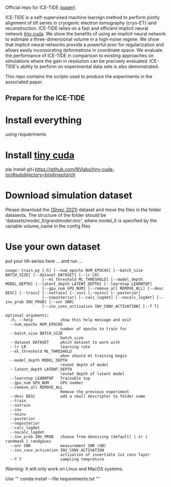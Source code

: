 Official repo for ICE-TIDE [(paper)](https://arxiv.org/abs/)

ICE-TIDE is a self-supervised machine learnign method to perform jointly alignment of tilt series in cryogenic electron tomography (cryo-ET) iand reconstruction.
ICE-TIDE relies on a fast and efficient implicit neural network [tiny cuda](https://github.com/NVlabs/tiny-cuda-nn). 
We show the benefits of using an implicit neural network to estimate a three-dimensional volume in a high-noise regime. 
We show that implicit neural networks provide a powerful prior for regularization and allows easily incorporating deformations in coordinate space.
We evaluate the performance of ICE-TIDE in comparison to existing approaches on simulations where the gain in resolution can be precisely evaluated.
ICE-TIDE's ability to perform on experimental data sets is also demonstrated.

This repo contains the scripts used to produce the experiments in the associated paper.





## Prepare for the ICE-TIDE

# Install everything
using requierments

# Install [tiny cuda](https://github.com/NVlabs/tiny-cuda-nn)
pip install git+https://github.com/NVlabs/tiny-cuda-nn/#subdirectory=bindings/torch

# Download simulation dataset
Please download the [(Shrec 2021)](https://dataverse.nl/dataset.xhtml?persistentId=doi:10.34894/XRTJMA) dataset and move the files in the folder datasests.
The structure of the folder should be 'datasets/model_X/grandmodel.mrc', where model_X is specified by the variable volume_name in the config files

# Use your own dataset
put your tilt-series here ... and run ...



```
usage: train.py [-h] [--num_epochs NUM_EPOCHS] [--batch_size BATCH_SIZE] [--dataset DATASET] [--lr LR]
                [--ml_threshold ML_THRESHOLD] [--model_depth MODEL_DEPTH] [--latent_depth LATENT_DEPTH] [--learntop LEARNTOP]
                [--gpu_num GPU_NUM] [--remove_all REMOVE_ALL] [--desc DESC] [--train] [--notrain] [--inv] [--noinv] [--posterior]
                [--noposterior] [--calc_logdet] [--nocalc_logdet] [--inv_prob INV_PROB] [--snr SNR]
                [--inv_conv_activation INV_CONV_ACTIVATION] [--T T]

optional arguments:
  -h, --help            show this help message and exit
  --num_epochs NUM_EPOCHS
                        number of epochs to train for
  --batch_size BATCH_SIZE
                        batch_size
  --dataset DATASET     which dataset to work with
  --lr LR               learning rate
  --ml_threshold ML_THRESHOLD
                        when should ml training begin
  --model_depth MODEL_DEPTH
                        revnet depth of model
  --latent_depth LATENT_DEPTH
                        revnet depth of latent model
  --learntop LEARNTOP   Trainable top
  --gpu_num GPU_NUM     GPU number
  --remove_all REMOVE_ALL
                        Remove the previous experiment
  --desc DESC           add a small descriptor to folder name
  --train
  --notrain
  --inv
  --noinv
  --posterior
  --noposterior
  --calc_logdet
  --nocalc_logdet
  --inv_prob INV_PROB   choose from denoising (default) | sr | randmask | randgauss
  --snr SNR             measurement SNR (dB)
  --inv_conv_activation INV_CONV_ACTIVATION
                        activation of invertible 1x1 conv layer
  --T T                 sampling tempreture

```


Warning: it will only work on Linux and MacOS systems.


Use 
'''
conda install --file requirements.txt
'''
